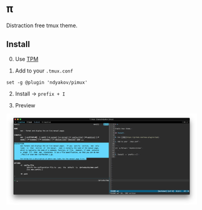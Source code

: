 # π

Distraction free tmux theme.

## Install

0. Use [TPM](https://github.com/tmux-plugins/tpm)

1. Add to your `.tmux.conf`

```
set -g @plugin 'ndyakov/pimux'
```

2. Install -> `prefix + I`

3. Preview

![preview](preview.png)
